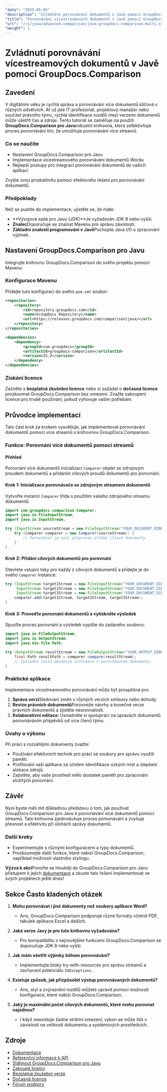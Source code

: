 ```yaml
---
"date": "2025-05-05"
"description": "Zvládněte porovnávání dokumentů v Javě pomocí GroupDocs.Comparison. Naučte se efektivně porovnávat více dokumentů pomocí streamů pro zvýšení produktivity."
"title": "Porovnávání vícestreamových dokumentů v Javě pomocí GroupDocs.Comparison – Komplexní průvodce"
"url": "/cs/java/advanced-comparison/java-groupdocs-comparison-multi-stream-document-guide/"
"weight": 1
---
```


# Zvládnutí porovnávání vícestreamových dokumentů v Javě pomocí GroupDocs.Comparison

## Zavedení

V digitálním věku je rychlá správa a porovnávání více dokumentů klíčová v různých odvětvích. Ať už jste IT profesionál, projektový manažer nebo součást právního týmu, rychlá identifikace rozdílů mezi verzemi dokumentů může ušetřit čas a zdroje. Tento tutoriál se zaměřuje na použití **GroupDocs.Comparison pro Javu**robustní knihovna, která zefektivňuje proces porovnávání tím, že umožňuje porovnávání více streamů.

### Co se naučíte
- Nastavení GroupDocs.Comparison pro Javu
- Implementace vícestreamového porovnávání dokumentů Wordu
- Nejlepší postupy pro integraci porovnávání dokumentů do vašich aplikací

Zvyšte svou produktivitu pomocí efektivního řešení pro porovnávání dokumentů.

### Předpoklady

Než se pustíte do implementace, ujistěte se, že máte:
- **Vývojová sada pro Javu (JDK)**Je vyžadován JDK 8 nebo vyšší.
- **Znalec**Doporučuje se znalost Mavenu pro správu závislostí.
- **Základní znalosti programování v Javě**Pochopte Java I/O a zpracování výjimek.

## Nastavení GroupDocs.Comparison pro Javu

Integrujte knihovnu GroupDocs.Comparison do svého projektu pomocí Mavenu:

### Konfigurace Mavenu
Přidejte tuto konfiguraci do svého `pom.xml` soubor:

```xml
<repositories>
    <repository>
        <id>repository.groupdocs.com</id>
        <name>GroupDocs Repository</name>
        <url>https://releases.groupdocs.com/comparison/java/</url>
    </repository>
</repositories>

<dependencies>
    <dependency>
        <groupId>com.groupdocs</groupId>
        <artifactId>groupdocs-comparison</artifactId>
        <version>25.2</version>
    </dependency>
</dependencies>
```

### Získání licence
Začněte s **bezplatná zkušební licence** nebo si zažádat o **dočasná licence** prozkoumat GroupDocs.Comparison bez omezení. Zvažte zakoupení licence pro trvalé používání, pokud vyhovuje vašim potřebám.

## Průvodce implementací

Tato část krok za krokem vysvětluje, jak implementovat porovnávání dokumentů pomocí více streamů s knihovnou GroupDocs.Comparison.

### Funkce: Porovnání více dokumentů pomocí streamů

#### Přehled
Porovnání více dokumentů inicializací `Comparer` objekt se zdrojovým proudem dokumentů a přidáním cílových proudů dokumentů pro porovnání.

#### Krok 1: Inicializace porovnávače se zdrojovým streamem dokumentů
Vytvořte instanci `Comparer` třída s použitím vašeho zdrojového streamu dokumentů:

```java
import com.groupdocs.comparison.Comparer;
import java.io.FileInputStream;
import java.io.InputStream;

try (InputStream sourceStream = new FileInputStream("YOUR_DOCUMENT_DIRECTORY/SOURCE_WORD")) {
    try (Comparer comparer = new Comparer(sourceStream)) {
        // Porovnávač je nyní připraven přidat cílové dokumenty.
    }
}
```

#### Krok 2: Přidání cílových dokumentů pro porovnání
Otevřete vstupní toky pro každý z cílových dokumentů a přidejte je do svého `Comparer` instance:

```java
try (InputStream target1Stream = new FileInputStream("YOUR_DOCUMENT_DIRECTORY/TARGET1_WORD"),
     InputStream target2Stream = new FileInputStream("YOUR_DOCUMENT_DIRECTORY/TARGET2_WORD"),
     InputStream target3Stream = new FileInputStream("YOUR_DOCUMENT_DIRECTORY/TARGET3_WORD")) {
    comparer.add(target1Stream, target2Stream, target3Stream);
}
```

#### Krok 3: Proveďte porovnání dokumentů a vytiskněte výsledek
Spusťte proces porovnání a výsledek vypište do zadaného souboru:

```java
import java.io.FileOutputStream;
import java.io.OutputStream;
import java.nio.file.Path;

try (OutputStream resultStream = new FileOutputStream("YOUR_OUTPUT_DIRECTORY/CompareMultipleDocumentsResult")) {
    final Path resultPath = comparer.compare(resultStream);
    // Výsledná cesta obsahuje informace o porovnávaném dokumentu.
}
```

### Praktické aplikace

Implementace vícestreamového porovnávání může být prospěšná pro:
1. **Správa verzí**Sledování změn v různých verzích smlouvy nebo dohody.
2. **Revize právních dokumentů**Porovnejte návrhy a konečné verze právních dokumentů a zjistěte nesrovnalosti.
3. **Kolaborativní editace**: Usnadněte si spolupráci na úpravách dokumentů porovnáváním příspěvků od více členů týmu.

### Úvahy o výkonu
Při práci s rozsáhlými dokumenty zvažte:
- Používání efektivních technik pro práci se soubory pro správu využití paměti.
- Profilování vaší aplikace za účelem identifikace úzkých míst a zlepšení alokace zdrojů.
- Zajistěte, aby vaše prostředí mělo dostatek paměti pro zpracování složitých porovnání.

## Závěr

Nyní byste měli mít důkladnou představu o tom, jak používat GroupDocs.Comparison pro Javu k porovnávání více dokumentů pomocí streamů. Tato knihovna zjednodušuje proces porovnávání a zvyšuje přesnost a efektivitu při úlohách správy dokumentů.

### Další kroky
- Experimentujte s různými konfiguracemi a typy dokumentů.
- Prozkoumejte další funkce, které nabízí GroupDocs.Comparison, například možnosti vlastního stylingu.

**Výzva k akci**Ponořte se hlouběji do GroupDocs.Comparison pro Javu přístupem k jejich [dokumentace](https://docs.groupdocs.com/comparison/java/) a zkuste tato řešení implementovat ve svých projektech ještě dnes!

## Sekce Často kladených otázek

1. **Mohu porovnávat i jiné dokumenty než soubory aplikace Word?**
   - Ano, GroupDocs.Comparison podporuje různé formáty včetně PDF, tabulek aplikace Excel a dalších.

2. **Jaká verze Javy je pro tuto knihovnu vyžadována?**
   - Pro kompatibilitu s nejnovějšími funkcemi GroupDocs.Comparison se doporučuje JDK 8 nebo vyšší.

3. **Jak mám ošetřit výjimky během porovnávání?**
   - Implementujte bloky try-with-resources pro správu streamů a zachycení potenciálu `IOExceptions`.

4. **Existuje způsob, jak přizpůsobit výstup porovnávaných dokumentů?**
   - Ano, styl a zvýraznění rozdílů můžete upravit pomocí možností konfigurace, které nabízí GroupDocs.Comparison.

5. **Jaký je maximální počet cílových dokumentů, které mohu porovnat najednou?**
   - I když neexistuje žádné striktní omezení, výkon se může lišit v závislosti na velikosti dokumentu a systémových prostředcích.

## Zdroje
- [Dokumentace](https://docs.groupdocs.com/comparison/java/)
- [Referenční informace k API](https://reference.groupdocs.com/comparison/java/)
- [Stáhnout GroupDocs.Comparison pro Javu](https://releases.groupdocs.com/comparison/java/)
- [Zakoupit licenci](https://purchase.groupdocs.com/buy)
- [Bezplatná zkušební verze](https://releases.groupdocs.com/comparison/java/)
- [Dočasná licence](https://purchase.groupdocs.com/temporary-license/)
- [Fórum podpory](https://forum.groupdocs.com/c/comparison)